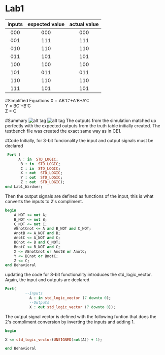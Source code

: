 Lab1
====

|  inputs |  expected value  |  actual value  | 
|:--:|:--: |:--: |
| 000  |  000  |  000  |  
| 001  |  111  |  111  |  
| 010  |  110  |  110  |  
| 011  |  101  |  101  |  
| 100  |  100  |  100  |  
| 101  |  011  |  011  |  
| 110  |  110  |  110  |
| 111  |  101  |  101  |  

#Simplified Equations
X = AB'C'+A'B+A'C                                                                                                         
Y = BC'+B'C                                                                                                               
Z = C

#Summary
![alt tag](https://raw.github.com/EricWardner/Lab1/master/Schematic.PNG)
![alt tag](https://raw.github.com/EricWardner/Lab1/master/Capture.PNG)
The outputs from the simulation matched up perfectly with the expected outputs from the truth table initially created. The testbench file was created the exact same way as in CE1.


#Code
Initially, for 3-bit funcionality the input and output signals must be declared
```VHDL
 Port ( 
	  A : in  STD_LOGIC;
       B : in  STD_LOGIC;
       C : in  STD_LOGIC;
       X : out  STD_LOGIC;
       Y : out  STD_LOGIC;
       Z : out  STD_LOGIC);
end Lab1_Wardner;
```
Then the output signals are defined as functions of the input, this is what converts the inputs to 2's compliment.
```VHDL
begin
	A_NOT <= not A;
	B_NOT <= not B;
	C_NOT <= not C;
	ABnotCnot <= A and B_NOT and C_NOT;
	AnotB <= A_NOT and B;
	AnotC <= A_NOT and C;
	BCnot <= B and C_NOT;
	BnotC <= B_NOT and C;
	X <= ABnotCnot or AnotB or AnotC;
	Y <= BCnot or BnotC;
	Z <= C;
end Behavioral
```
updating the code for 8-bit functionality introduces the std_logic_vector. Again, the input and outputs are declared.
```VHDL
Port(
	     --Inputs
           A : in std_logic_vector (7 downto 0);
           --Outputs
           X : out std_logic_vector (7 downto 0));
```
The output signal vector is defined with the following funtion that does the 2's compliment conversion by inverting the inputs and adding 1.
```VHDL
begin

X <= std_logic_vector(UNSIGNED(not(A)) + 1);

end Behavioral
```
